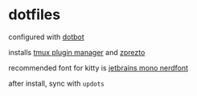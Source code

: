 dotfiles
===

configured with [dotbot](https://github.com/anishathalye/dotbot)

installs [tmux plugin manager](https://github.com/tmux-plugins/tpm) 
and [zprezto](https://github.com/sorin-ionescu/prezto)

recommended font for kitty is 
[jetbrains mono nerdfont](https://github.com/ryanoasis/nerd-fonts/tree/master/patched-fonts/JetBrainsMono)

after install, sync with `updots`

